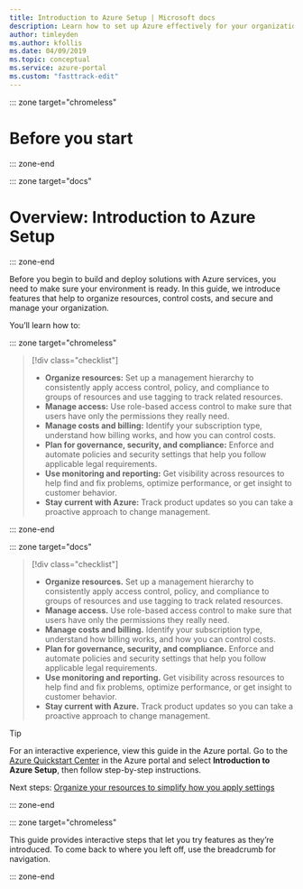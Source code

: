 ```yaml
---
title: Introduction to Azure Setup | Microsoft docs
description: Learn how to set up Azure effectively for your organization with step-by-step guidance.
author: timleyden
ms.author: kfollis
ms.date: 04/09/2019
ms.topic: conceptual
ms.service: azure-portal
ms.custom: "fasttrack-edit"
---
```

::: zone target="chromeless"

# Before you start

::: zone-end

::: zone target="docs"

# Overview: Introduction to Azure Setup

::: zone-end

Before you begin to build and deploy solutions with Azure services, you need to make sure your environment is ready. In this guide, we introduce features that help to organize resources, control costs, and secure and manage your organization.

You’ll learn how to:

::: zone target="chromeless"

> [!div class="checklist"]
>
> * **Organize resources:** Set up a management hierarchy to consistently apply access control, policy, and compliance to groups of resources and use tagging to track related resources.
> * **Manage access:** Use role-based access control to make sure that users have only the permissions they really need.
> * **Manage costs and billing:** Identify your subscription type, understand how billing works, and how you can control costs.
> * **Plan for governance, security, and compliance:** Enforce and automate policies and security settings that help you follow applicable legal requirements.
> * **Use monitoring and reporting:** Get visibility across resources to help find and fix problems, optimize performance, or get insight to customer behavior.
> * **Stay current with Azure:** Track product updates so you can take a proactive approach to change management.

::: zone-end

::: zone target="docs"

> [!div class="checklist"]
>
> * **Organize resources.** Set up a management hierarchy to consistently apply access control, policy, and compliance to groups of resources and use tagging to track related resources.
> * **Manage access.** Use role-based access control to make sure that users have only the permissions they really need.
> * **Manage costs and billing.** Identify your subscription type, understand how billing works, and how you can control costs.
> * **Plan for governance, security, and compliance.** Enforce and automate policies and security settings that help you follow applicable legal requirements.
> * **Use monitoring and reporting.** Get visibility across resources to help find and fix problems, optimize performance, or get insight to customer behavior.
> * **Stay current with Azure.** Track product updates so you can take a proactive approach to change management.

> [!TIP]
> For an interactive experience, view this guide in the Azure portal. Go to the [Azure Quickstart Center](https://ms.portal.azure.com/?feature.quickstart=true#blade/Microsoft_Azure_Resources/QuickstartCenterBlade) in the Azure portal and select **Introduction to Azure Setup**, then follow step-by-step instructions.

Next steps: [Organize your resources to simplify how you apply settings](./organize-resources.md)

::: zone-end

::: zone target="chromeless"

This guide provides interactive steps that let you try features as they’re introduced. To come back to where you left off, use the breadcrumb for navigation.

::: zone-end
